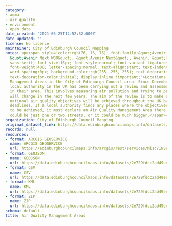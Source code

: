 ```yaml
---
category:
- aqma
- air quality
- environment
- open data
date_created: '2021-05-25T14:52:52.000Z'
date_updated: ''
license: No licence
maintainer: City of Edinburgh Council Mapping
notes: <p><span style='color:rgb(76, 76, 76); font-family:&quot;Avenir Next W01&quot;,
  &quot;Avenir Next W00&quot;, &quot;Avenir Next&quot;, Avenir, &quot;Helvetica Neue&quot;,
  sans-serif; font-size:16px; font-style:normal; font-variant-ligatures:normal; font-variant-caps:normal;
  font-weight:400; letter-spacing:normal; text-align:start; text-indent:0px; text-transform:none;
  word-spacing:0px; background-color:rgb(255, 255, 255); text-decoration-style:initial;
  text-decoration-color:initial; display:inline !important;'>Locations of Air Quality
  Management Areas in the City of Edinburgh Council area. Since December 1997 each
  local authority in the UK has been carrying out a review and assessment of air quality
  in their area. This involves measuring air pollution and trying to predict how it
  will change in the next few years. The aim of the review is to make sure that the
  national air quality objectives will be achieved throughout the UK by the relevant
  deadlines. If a local authority finds any places where the objectives are not likely
  to be achieved, it must declare an Air Quality Management Area there. This area
  could be just one or two streets, or it could be much bigger.</span></p>
organization: City of Edinburgh Council Mapping
original_dataset_link: https://data.edinburghcouncilmaps.info/datasets/2e729fdcc2ad49ee985663f5de71ab0e_29
records: null
resources:
- format: ARCGIS GEOSERVICE
  name: ARCGIS GEOSERVICE
  url: https://edinburghcouncilmaps.info/arcgis/rest/services/Misc/INSPIRE/MapServer/29
- format: GEOJSON
  name: GEOJSON
  url: https://data.edinburghcouncilmaps.info/datasets/2e729fdcc2ad49ee985663f5de71ab0e_29.geojson?outSR=%7B%22latestWkid%22%3A27700%2C%22wkid%22%3A27700%7D
- format: CSV
  name: CSV
  url: https://data.edinburghcouncilmaps.info/datasets/2e729fdcc2ad49ee985663f5de71ab0e_29.csv?outSR=%7B%22latestWkid%22%3A27700%2C%22wkid%22%3A27700%7D
- format: KML
  name: KML
  url: https://data.edinburghcouncilmaps.info/datasets/2e729fdcc2ad49ee985663f5de71ab0e_29.kml?outSR=%7B%22latestWkid%22%3A27700%2C%22wkid%22%3A27700%7D
- format: ZIP
  name: ZIP
  url: https://data.edinburghcouncilmaps.info/datasets/2e729fdcc2ad49ee985663f5de71ab0e_29.zip?outSR=%7B%22latestWkid%22%3A27700%2C%22wkid%22%3A27700%7D
schema: default
title: Air Quality Management Areas
---
```

